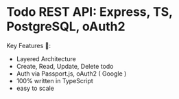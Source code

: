 # Todo REST API: Express, TS, PostgreSQL, oAuth2

Key Features 🔑:
- Layered Architecture
- Create, Read, Update, Delete todo
- Auth via Passport.js, oAuth2 ( Google )
- 100% written in TypeScript
- easy to scale
